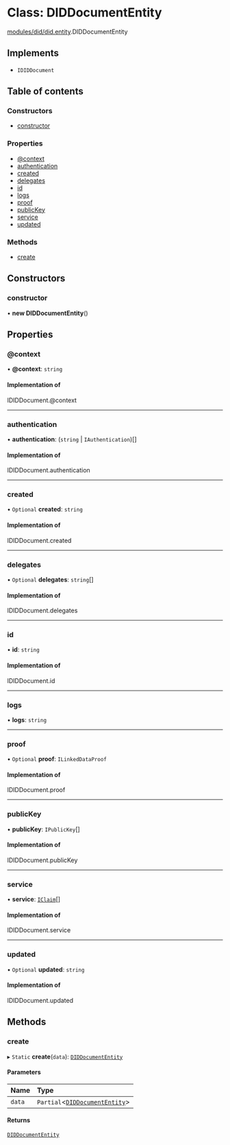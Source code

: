 # Class: DIDDocumentEntity

[modules/did/did.entity](../modules/modules_did_did_entity.md).DIDDocumentEntity

## Implements

- `IDIDDocument`

## Table of contents

### Constructors

- [constructor](modules_did_did_entity.DIDDocumentEntity.md#constructor)

### Properties

- [@context](modules_did_did_entity.DIDDocumentEntity.md#@context)
- [authentication](modules_did_did_entity.DIDDocumentEntity.md#authentication)
- [created](modules_did_did_entity.DIDDocumentEntity.md#created)
- [delegates](modules_did_did_entity.DIDDocumentEntity.md#delegates)
- [id](modules_did_did_entity.DIDDocumentEntity.md#id)
- [logs](modules_did_did_entity.DIDDocumentEntity.md#logs)
- [proof](modules_did_did_entity.DIDDocumentEntity.md#proof)
- [publicKey](modules_did_did_entity.DIDDocumentEntity.md#publickey)
- [service](modules_did_did_entity.DIDDocumentEntity.md#service)
- [updated](modules_did_did_entity.DIDDocumentEntity.md#updated)

### Methods

- [create](modules_did_did_entity.DIDDocumentEntity.md#create)

## Constructors

### constructor

• **new DIDDocumentEntity**()

## Properties

### @context

• **@context**: `string`

#### Implementation of

IDIDDocument.@context

___

### authentication

• **authentication**: (`string` \| `IAuthentication`)[]

#### Implementation of

IDIDDocument.authentication

___

### created

• `Optional` **created**: `string`

#### Implementation of

IDIDDocument.created

___

### delegates

• `Optional` **delegates**: `string`[]

#### Implementation of

IDIDDocument.delegates

___

### id

• **id**: `string`

#### Implementation of

IDIDDocument.id

___

### logs

• **logs**: `string`

___

### proof

• `Optional` **proof**: `ILinkedDataProof`

#### Implementation of

IDIDDocument.proof

___

### publicKey

• **publicKey**: `IPublicKey`[]

#### Implementation of

IDIDDocument.publicKey

___

### service

• **service**: [`IClaim`](../interfaces/modules_did_did_entity.IClaim.md)[]

#### Implementation of

IDIDDocument.service

___

### updated

• `Optional` **updated**: `string`

#### Implementation of

IDIDDocument.updated

## Methods

### create

▸ `Static` **create**(`data`): [`DIDDocumentEntity`](modules_did_did_entity.DIDDocumentEntity.md)

#### Parameters

| Name | Type |
| :------ | :------ |
| `data` | `Partial`<[`DIDDocumentEntity`](modules_did_did_entity.DIDDocumentEntity.md)\> |

#### Returns

[`DIDDocumentEntity`](modules_did_did_entity.DIDDocumentEntity.md)

